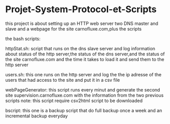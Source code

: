 # Projet-System-Protocol-et-Scripts
this project is about setting up an HTTP web server two DNS master and slave and a webpage for the site carnofluxe.com,plus the scripts 

the bash scripts:

httpStat.sh: script that runs on the dns slave server and log information about status of the http server,the status of the dns server,and the status of the site carnofluxe.com and the time it takes to load it and send them to the http server

users.sh: this one runs on the http server and log the the ip adresse of the users that had access to the site and put it in a csv file 

webPageGenerator: this script runs every minut and generate the second site supervision.carnofluxe.com with the information from the two previous scripts note: this script require csv2html script to be downloaded

bscript: this one is a backup script that do full backup once a week and an incremental backup everyday

